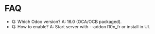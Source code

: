 # FAQ

- Q: Which Odoo version? A: 16.0 (OCA/OCB packaged).
- Q: How to enable? A: Start server with --addon l10n_fr or install in UI.

